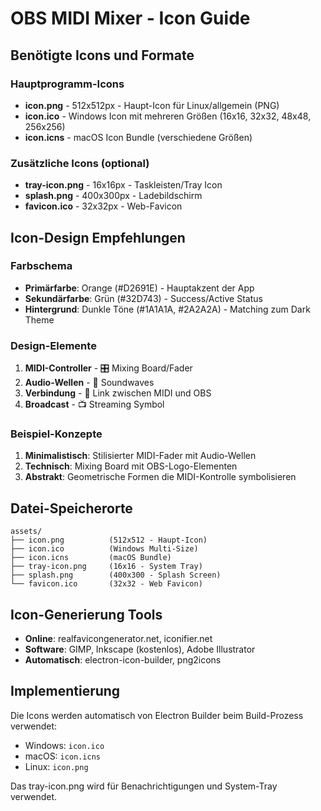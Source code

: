 # OBS MIDI Mixer - Icon Guide

## Benötigte Icons und Formate

### Hauptprogramm-Icons
- **icon.png** - 512x512px - Haupt-Icon für Linux/allgemein (PNG)
- **icon.ico** - Windows Icon mit mehreren Größen (16x16, 32x32, 48x48, 256x256)
- **icon.icns** - macOS Icon Bundle (verschiedene Größen)

### Zusätzliche Icons (optional)
- **tray-icon.png** - 16x16px - Taskleisten/Tray Icon
- **splash.png** - 400x300px - Ladebildschirm
- **favicon.ico** - 32x32px - Web-Favicon

## Icon-Design Empfehlungen

### Farbschema
- **Primärfarbe**: Orange (#D2691E) - Hauptakzent der App
- **Sekundärfarbe**: Grün (#32D743) - Success/Active Status  
- **Hintergrund**: Dunkle Töne (#1A1A1A, #2A2A2A) - Matching zum Dark Theme

### Design-Elemente
1. **MIDI-Controller** - 🎛️ Mixing Board/Fader
2. **Audio-Wellen** - 🎵 Soundwaves
3. **Verbindung** - 🔗 Link zwischen MIDI und OBS
4. **Broadcast** - 📺 Streaming Symbol

### Beispiel-Konzepte
1. **Minimalistisch**: Stilisierter MIDI-Fader mit Audio-Wellen
2. **Technisch**: Mixing Board mit OBS-Logo-Elementen
3. **Abstrakt**: Geometrische Formen die MIDI-Kontrolle symbolisieren

## Datei-Speicherorte
```
assets/
├── icon.png          (512x512 - Haupt-Icon)
├── icon.ico          (Windows Multi-Size)
├── icon.icns         (macOS Bundle)
├── tray-icon.png     (16x16 - System Tray)
├── splash.png        (400x300 - Splash Screen)
└── favicon.ico       (32x32 - Web Favicon)
```

## Icon-Generierung Tools
- **Online**: realfavicongenerator.net, iconifier.net
- **Software**: GIMP, Inkscape (kostenlos), Adobe Illustrator
- **Automatisch**: electron-icon-builder, png2icons

## Implementierung
Die Icons werden automatisch von Electron Builder beim Build-Prozess verwendet:
- Windows: `icon.ico`
- macOS: `icon.icns` 
- Linux: `icon.png`

Das tray-icon.png wird für Benachrichtigungen und System-Tray verwendet.
